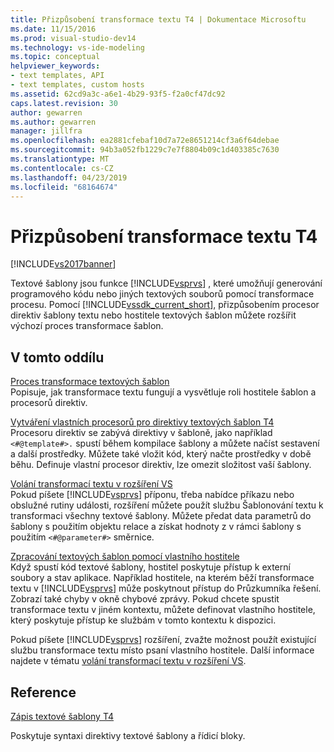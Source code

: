 ```yaml
---
title: Přizpůsobení transformace textu T4 | Dokumentace Microsoftu
ms.date: 11/15/2016
ms.prod: visual-studio-dev14
ms.technology: vs-ide-modeling
ms.topic: conceptual
helpviewer_keywords:
- text templates, API
- text templates, custom hosts
ms.assetid: 62cd9a3c-a6e1-4b29-93f5-f2a0cf47dc92
caps.latest.revision: 30
author: gewarren
ms.author: gewarren
manager: jillfra
ms.openlocfilehash: ea2881cfebaf10d7a72e8651214cf3a6f64debae
ms.sourcegitcommit: 94b3a052fb1229c7e7f8804b09c1d403385c7630
ms.translationtype: MT
ms.contentlocale: cs-CZ
ms.lasthandoff: 04/23/2019
ms.locfileid: "68164674"
---
```

# <a name="customizing-t4-text-transformation"></a>Přizpůsobení transformace textu T4
[!INCLUDE[vs2017banner](../includes/vs2017banner.md)]

Textové šablony jsou funkce [!INCLUDE[vsprvs](../includes/vsprvs-md.md)] , které umožňují generování programového kódu nebo jiných textových souborů pomocí transformace procesu. Pomocí [!INCLUDE[vssdk_current_short](../includes/vssdk-current-short-md.md)], přizpůsobením procesor direktiv šablony textu nebo hostitele textových šablon můžete rozšířit výchozí proces transformace šablon.  
  
## <a name="in-this-section"></a>V tomto oddílu  
 [Proces transformace textových šablon](../modeling/the-text-template-transformation-process.md)  
 Popisuje, jak transformace textu fungují a vysvětluje roli hostitele šablon a procesorů direktiv.  
  
 [Vytváření vlastních procesorů pro direktivy textových šablon T4](../modeling/creating-custom-t4-text-template-directive-processors.md)  
 Procesoru direktiv se zabývá direktivy v šabloně, jako například `<#@template#>.` spustí během kompilace šablony a můžete načíst sestavení a další prostředky. Můžete také vložit kód, který načte prostředky v době běhu. Definuje vlastní procesor direktiv, lze omezit složitost vaší šablony.  
  
 [Volání transformací textu v rozšíření VS](../modeling/invoking-text-transformation-in-a-vs-extension.md)  
 Pokud píšete [!INCLUDE[vsprvs](../includes/vsprvs-md.md)] příponu, třeba nabídce příkazu nebo obslužné rutiny události, rozšíření můžete použít službu Šablonování textu k transformaci všechny textové šablony. Můžete předat data parametrů do šablony s použitím objektu relace a získat hodnoty z v rámci šablony s použitím `<#@parameter#>` směrnice.  
  
 [Zpracování textových šablon pomocí vlastního hostitele](../modeling/processing-text-templates-by-using-a-custom-host.md)  
 Když spustí kód textové šablony, hostitel poskytuje přístup k externí soubory a stav aplikace. Například hostitele, na kterém běží transformace textu v [!INCLUDE[vsprvs](../includes/vsprvs-md.md)] může poskytnout přístup do Průzkumníka řešení. Zobrazí také chyby v okně chybové zprávy. Pokud chcete spustit transformace textu v jiném kontextu, můžete definovat vlastního hostitele, který poskytuje přístup ke službám v tomto kontextu k dispozici.  
  
 Pokud píšete [!INCLUDE[vsprvs](../includes/vsprvs-md.md)] rozšíření, zvažte možnost použít existující službu transformace textu místo psaní vlastního hostitele. Další informace najdete v tématu [volání transformací textu v rozšíření VS](../modeling/invoking-text-transformation-in-a-vs-extension.md).  
  
## <a name="reference"></a>Reference  
 [Zápis textové šablony T4](../modeling/writing-a-t4-text-template.md)  
  
 Poskytuje syntaxi direktivy textové šablony a řídicí bloky.
